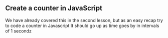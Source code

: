 ## Create a counter in JavaScript

We have already covered this in the second lesson, but as an easy recap try to code a counter in Javascript
It should go up as time goes by in intervals of 1 secondz